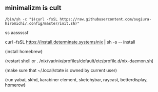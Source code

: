 ## minimalizm is cult

```
/bin/sh -c "$(curl -fsSL https://raw.githubusercontent.com/sugiura-hiromichi/.config/master/init.sh)"
```

ss
aasssssf

curl -fsSL https://install.determinate.systems/nix | sh -s -- install

(install homebrew)

(restart shell or . /nix/var/nix/profiles/default/etc/profile.d/nix-daemon.sh)

(make sure that ~/.local/state is owned by current user)

(run yabai, skhd, karabiner element, sketchybar, raycast, betterdisplay, homerow)

